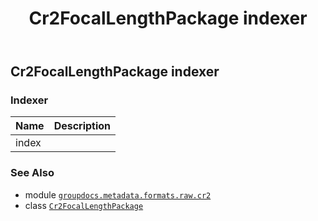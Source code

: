 ﻿---
title: Cr2FocalLengthPackage indexer
second_title: GroupDocs.Metadata for Python via .NET API References
description: 
type: docs
url: /python-net/groupdocs.metadata.formats.raw.cr2/cr2focallengthpackage/__getitem__/
is_root: false
weight: 130
---

## Cr2FocalLengthPackage indexer

### Indexer
| Name | Description |
| :- | :- |
| index |  |



### See Also
* module [`groupdocs.metadata.formats.raw.cr2`](../../)
* class [`Cr2FocalLengthPackage`](/metadata/python-net/groupdocs.metadata.formats.raw.cr2/cr2focallengthpackage)

